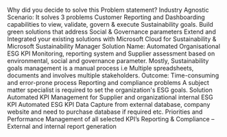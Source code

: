 Why did you decide to solve this Problem statement?
Industry Agnostic Scenario: It solves 3 problems
Customer Reporting and Dashboarding capabilities to view, validate, govern & execute Sustainability goals.
Build green solutions that address Social & Governance parameters
Extend and Integrated your existing solutions with Microsoft Cloud for Sustainability & Microsoft Sustainability Manager
Solution Name: Automated Organisational ESG KPI Monitoring, reporting system and Supplier assessment based on environmental, social and governance parameter.
Mostly, Sustainability goals management is a manual process i.e Multiple spreadsheets, documents and involves multiple stakeholders.
Outcome: 
Time-consuming and error-prone process 
Reporting and compliance problems
A subject matter specialist is required to set the organization's ESG goals.
Solution
Automated KPI Management for Supplier and organizational internal ESG KPI
Automated ESG KPI Data Capture from external database, company website and need to purchase database if required etc.
Priorities and Performance Management of all selected KPI’s
Reporting & Compliance – External and internal report generation
